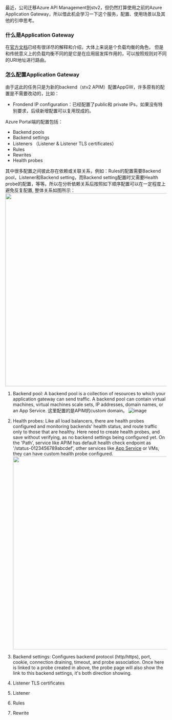 最近，公司迁移Azure API Management到stv2，但仍然打算使用之前的Azure Application Gateway，所以借此机会学习一下这个服务，配置、使用场景以及其他的引申思考。

### 什么是Application Gateway
在[官方文档](https://learn.microsoft.com/en-us/azure/application-gateway/overview)已经有很详尽的解释和介绍，大体上来说是个负载均衡的角色， 但是和传统意义上的负载均衡不同的是它是在应用层发挥作用的，可以按照规则对不同的URI地址进行路由。

### 怎么配置Application Gateway
由于这此的任务只是为新的backend（stv2 APIM）配置AppGW，许多原有的配置是不需要改动的，比如：

- Frondend IP configuration：已经配置了public和 private IPs，如果没有特别要求，后续新增配置可以复用现成的。

Azure Portal端的配置包括：

- Backend pools
- Backend settings
- Listeners （Listener & Listener TLS certificates）
- Rules
- Rewrites
- Health probes

其中很多配置之间彼此存在依赖或关联关系，例如：Rules的配置需要Backend pool，Listener和Backend setting，而Backend setting配置时又需要Health probe的配置，等等。所以在分析依赖关系后按照如下顺序配置可以在一定程度上避免反复配置, 整体关系如图所示：
<img src="https://github.com/user-attachments/assets/f79b751d-7684-4353-8c45-606dfccb7a2c" height="600">

1. Backend pool:
    A backend pool is a collection of resources to which your application gateway can send traffic. A backend pool can contain virtual machines, virtual machines scale sets, IP addresses, domain names, or an App Service. 这里配置的是APIM的custom domain。
![image](https://github.com/user-attachments/assets/aad451e3-910e-47a8-8e3f-cbeb8349710f)

1. Health probes:
   Like all load balancers, there are health probes configured and monitoring backends' health status, and route traffic only to those that are healthy. Here need to create health probes, and save without verifying, as no backend settings being configured yet.
   On the 'Path', service like APIM has default health check endpoint as '/status-0123456789abcdef', other services like [App Service](https://learn.microsoft.com/en-us/azure/app-service/monitor-instances-health-check?tabs=python) or VMs, they can have custom health probe configured. <img src="https://github.com/user-attachments/assets/1acf904c-068e-4bf5-b8ae-eefb27acd0d0" height="600">

1. Backend settings:
    Configures backend protocol (http/https), port, cookie, connection draining, timeout, and probe association. Once here is linked to a probe created in above, the probe page will also show the link to this backend settings, it's both direction showing.
   
1. Listener TLS certificates
1. Listener
1. Rules
1. Rewrite

